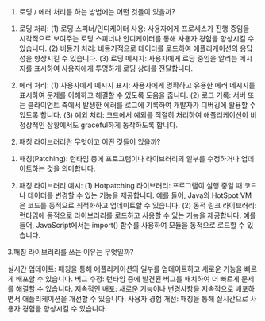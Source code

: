 1. 로딩 / 에러 처리를 하는 방법에는 어떤 것들이 있을까?

1) 로딩 처리:
   (1) 로딩 스피너/인디케이터 사용: 사용자에게 프로세스가 진행 중임을 시각적으로 보여주는 로딩 스피너나 인디케이터를 통해 사용자 경험을 향상시킬 수 있습니다.
   (2) 비동기 처리: 비동기적으로 데이터를 로드하여 애플리케이션의 응답성을 향상시킬 수 있습니다.
   (3) 로딩 메시지: 사용자에게 로딩 중임을 알리는 메시지를 표시하여 사용자에게 투명하게 로딩 상태를 전달합니다.

2) 에러 처리:
   (1) 사용자에게 메시지 표시: 사용자에게 명확하고 유용한 에러 메시지를 표시하여 문제를 이해하고 해결할 수 있도록 도움을 줍니다.
   (2) 로그 기록: 서버 또는 클라이언트 측에서 발생한 에러를 로그에 기록하여 개발자가 디버깅에 활용할 수 있도록 합니다.
   (3) 예외 처리: 코드에서 예외를 적절히 처리하여 애플리케이션이 비정상적인 상황에서도 graceful하게 동작하도록 합니다.

2. 패칭 라이브러리란 무엇이고 어떤 것들이 있을까?

1) 패칭(Patching): 런타임 중에 프로그램이나 라이브러리의 일부를 수정하거나 업데이트하는 것을 의미합니다.

2) 패칭 라이브러리 예시:
   (1) Hotpatching 라이브러리: 프로그램이 실행 중일 때 코드나 데이터를 변경할 수 있는 기능을 제공합니다. 예를 들어, Java의 HotSpot VM은 코드를 동적으로 최적화하고 업데이트할 수 있습니다.
   (2) 동적 링크 라이브러리: 런타임에 동적으로 라이브러리를 로드하고 사용할 수 있는 기능을 제공합니다. 예를 들어, JavaScript에서는 import() 함수를 사용하여 모듈을 동적으로 로드할 수 있습니다.

3.패칭 라이브러리를 쓰는 이유는 무엇일까?

실시간 업데이트: 패칭을 통해 애플리케이션의 일부를 업데이트하고 새로운 기능을 빠르게 배포할 수 있습니다.
버그 수정: 런타임 중에 발견된 버그를 패치하여 더 빠르게 문제를 해결할 수 있습니다.
지속적인 배포: 새로운 기능이나 변경사항을 지속적으로 배포하면서 애플리케이션을 개선할 수 있습니다.
사용자 경험 개선: 패칭을 통해 실시간으로 사용자 경험을 향상시킬 수 있습니다.
